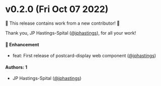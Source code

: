 # v0.2.0 (Fri Oct 07 2022)

:tada: This release contains work from a new contributor! :tada:

Thank you, JP Hastings-Spital ([@jphastings](https://github.com/jphastings)), for all your work!

#### 🚀 Enhancement

- feat: First release of postcard-display web component ([@jphastings](https://github.com/jphastings))

#### Authors: 1

- JP Hastings-Spital ([@jphastings](https://github.com/jphastings))
